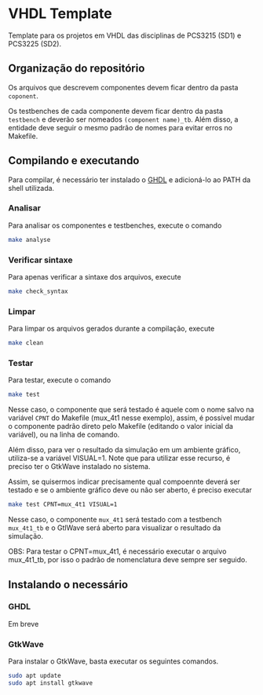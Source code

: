 # VHDL Template

Template para os projetos em VHDL das disciplinas de PCS3215 (SD1) e PCS3225 (SD2).

## Organização do repositório

Os arquivos que descrevem componentes devem ficar dentro da pasta `coponent`.

Os testbenches de cada componente devem ficar dentro da pasta `testbench` e deverão ser nomeados `(component name)_tb`. Além disso, a entidade deve seguir o mesmo padrão de nomes para evitar erros no Makefile.

## Compilando e executando

Para compilar, é necessário ter instalado o [GHDL](https://github.com/ghdl/ghdl) e adicioná-lo ao PATH da shell utilizada.

### Analisar
Para analisar os componentes e testbenches, execute o comando
```bash
make analyse
```

### Verificar sintaxe
Para apenas verificar a sintaxe dos arquivos, execute
```bash
make check_syntax
```

### Limpar
Para limpar os arquivos gerados durante a compilação, execute
```bash
make clean
```

### Testar
Para testar, execute o comando
```bash
make test
```
Nesse caso, o componente que será testado é aquele com o nome salvo na variável `CPNT` do Makefile (mux_4t1 nesse exemplo), assim, é possível mudar o componente padrão direto pelo Makefile (editando o valor inicial da variável), ou na linha de comando.

Além disso, para ver o resultado da simulação em um ambiente gráfico, utiliza-se a variável VISUAL=1. Note que para utilizar esse recurso, é preciso ter o GtkWave instalado no sistema.

Assim, se quisermos indicar precisamente qual compoennte deverá ser testado e se o ambiente gráfico deve ou não ser aberto, é preciso executar

```bash
make test CPNT=mux_4t1 VISUAL=1
```
Nesse caso, o componente `mux_4t1` será testado com a testbench `mux_4t1_tb` e o GtlWave será aberto para visualizar o resultado da simulação.

OBS: Para testar o CPNT=mux_4t1, é necessário executar o arquivo mux_4t1_tb, por isso o padrão de nomenclatura deve sempre ser seguido.

## Instalando o necessário

### GHDL

Em breve

### GtkWave

Para instalar o GtkWave, basta executar os seguintes comandos.

```bash
sudo apt update
sudo apt install gtkwave
```

